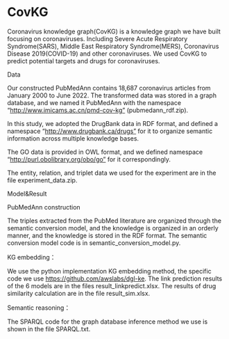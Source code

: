 # CovKG
Coronavirus knowledge graph(CovKG) is a knowledge graph we have built focusing on coronaviruses. Including Severe Acute Respiratory Syndrome(SARS), Middle East Respiratory Syndrome(MERS), Coronavirus Disease 2019(COVID-19) and other coronaviruses. We used CovKG to predict potential targets and drugs for coronaviruses.

Data

Our constructed PubMedAnn contains 18,687 coronavirus articles from January 2000 to June 2022. The transformed data was stored in a graph database, and we named it PubMedAnn with the namespace “http://www.imicams.ac.cn/pmd-cov-kg” (pubmedann_rdf.zip).

In this study, we adopted the DrugBank data in RDF format, and defined a namespace “http://www.drugbank.ca/drugs” for it to organize semantic information across multiple knowledge bases.

The GO data is provided in OWL format, and we defined namespace “http://purl.obolibrary.org/obo/go” for it correspondingly.

The entity, relation, and triplet data we used for the experiment are in the file experiment_data.zip.

Model&Result

PubMedAnn construction

The triples extracted from the PubMed literature are organized through the semantic conversion model, and the knowledge is organized in an orderly manner, and the knowledge is stored in the RDF format. The semantic conversion model code is in semantic_conversion_model.py.

KG embedding：

We use the python implementation KG embedding method, the specific code we use https://github.com/awslabs/dgl-ke.
The link prediction results of the 6 models are in the files result_linkpredict.xlsx.
The results of drug similarity calculation are in the file result_sim.xlsx.

Semantic reasoning：

The SPARQL code for the graph database inference method we use is shown in the file SPARQL.txt.



